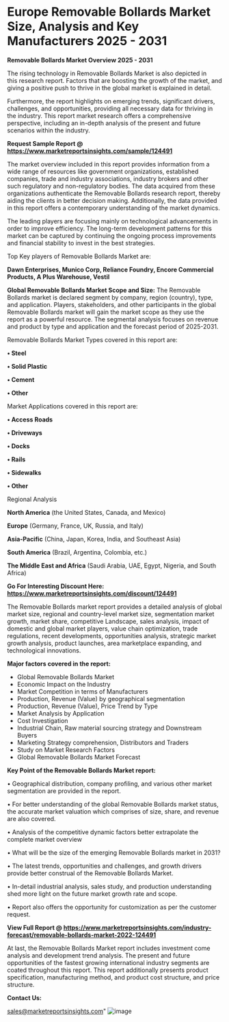 # Europe Removable Bollards Market Size, Analysis and Key Manufacturers 2025 - 2031

<Strong> Removable Bollards Market Overview 2025 - 2031</strong>

The rising technology in Removable Bollards Market is also depicted in this research report. Factors that are boosting the growth of the market, and giving a positive push to thrive in the global market is explained in detail.

Furthermore, the report highlights on emerging trends, significant drivers, challenges, and opportunities, providing all necessary data for thriving in the industry. This report market research offers a comprehensive perspective, including an in-depth analysis of the present and future scenarios within the industry.

<strong>Request Sample Report @ <a href=https://www.marketreportsinsights.com/sample/124491>https://www.marketreportsinsights.com/sample/124491</a></strong>

The market overview included in this report provides information from a wide range of resources like government organizations, established companies, trade and industry associations, industry brokers and other such regulatory and non-regulatory bodies. The data acquired from these organizations authenticate the Removable Bollards research report, thereby aiding the clients in better decision making. Additionally, the data provided in this report offers a contemporary understanding of the market dynamics.

The leading players are focusing mainly on technological advancements in order to improve efficiency. The long-term development patterns for this market can be captured by continuing the ongoing process improvements and financial stability to invest in the best strategies.

Top Key players of Removable Bollards Market are:

<strong>Dawn Enterprises, Munico Corp, Reliance Foundry, Encore Commercial Products, A Plus Warehouse, Vestil</strong>

<strong><b>Global Removable Bollards Market Scope and Size:</b></strong>
The Removable Bollards market is declared segment by company, region (country), type, and application. Players, stakeholders, and other participants in the global Removable Bollards market will gain the market scope as they use the report as a powerful resource. The segmental analysis focuses on revenue and product by type and application and the forecast period of 2025-2031.

Removable Bollards Market Types covered in this report are:

<strong>• Steel

• Solid Plastic

• Cement

• Other</strong>

Market Applications covered in this report are:

<strong>• Access Roads

• Driveways

• Docks

• Rails

• Sidewalks

• Other</strong> 

Regional Analysis

<strong>North America</strong> (the United States, Canada, and Mexico)

<strong>Europe</strong> (Germany, France, UK, Russia, and Italy)

<strong>Asia-Pacific</strong> (China, Japan, Korea, India, and Southeast Asia)

<strong>South America</strong> (Brazil, Argentina, Colombia, etc.)

<strong>The Middle East and Africa</strong> (Saudi Arabia, UAE, Egypt, Nigeria, and South Africa)

<strong>Go For Interesting Discount Here: <a href=https://www.marketreportsinsights.com/discount/124491>https://www.marketreportsinsights.com/discount/124491</a></strong>

The Removable Bollards market report provides a detailed analysis of global market size, regional and country-level market size, segmentation market growth, market share, competitive Landscape, sales analysis, impact of domestic and global market players, value chain optimization, trade regulations, recent developments, opportunities analysis, strategic market growth analysis, product launches, area marketplace expanding, and technological innovations.

<strong><b>Major factors covered in the report:</b></strong>
<ul>
  <li>Global Removable Bollards Market </li>
  <li>Economic Impact on the Industry</li>
  <li>Market Competition in terms of Manufacturers</li>
  <li>Production, Revenue (Value) by geographical segmentation</li>
  <li>Production, Revenue (Value), Price Trend by Type</li>
  <li>Market Analysis by Application</li>
  <li>Cost Investigation</li>
  <li>Industrial Chain, Raw material sourcing strategy and Downstream Buyers</li>
  <li>Marketing Strategy comprehension, Distributors and Traders</li>
  <li>Study on Market Research Factors</li>
  <li>Global Removable Bollards Market Forecast</li>
</ul>

<strong><b>Key Point of the Removable Bollards Market report:</b></strong>

• Geographical distribution, company profiling, and various other market segmentation are provided in the report.

• For better understanding of the global Removable Bollards market status, the accurate market valuation which comprises of size, share, and revenue are also covered.

• Analysis of the competitive dynamic factors better extrapolate the complete market overview

• What will be the size of the emerging Removable Bollards market in 2031?

• The latest trends, opportunities and challenges, and growth drivers provide better construal of the Removable Bollards Market.

• In-detail industrial analysis, sales study, and production understanding shed more light on the future market growth rate and scope.

• Report also offers the opportunity for customization as per the customer request.

<strong><b>View Full Report @ <a href=https://www.marketreportsinsights.com/industry-forecast/removable-bollards-market-2022-124491>https://www.marketreportsinsights.com/industry-forecast/removable-bollards-market-2022-124491</a></b></strong>


At last, the Removable Bollards Market report includes investment come analysis and development trend analysis. The present and future opportunities of the fastest growing international industry segments are coated throughout this report. This report additionally presents product specification, manufacturing method, and product cost structure, and price structure.

<strong>Contact Us:</strong>

sales@marketreportsinsights.com"
![image](https://github.com/user-attachments/assets/7a5eff7b-40a4-4aa3-8c2e-26490bf2afa4)
